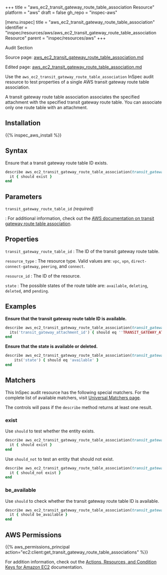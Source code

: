 +++
title = "aws_ec2_transit_gateway_route_table_association Resource"
platform = "aws"
draft = false
gh_repo = "inspec-aws"

[menu.inspec]
title = "aws_ec2_transit_gateway_route_table_association"
identifier = "inspec/resources/aws/aws_ec2_transit_gateway_route_table_association Resource"
parent = "inspec/resources/aws"
+++

<div class="admonition-note">
<p class="admonition-note-title">Audit Section</p>
<div class="admonition-note-text">
<p>Source page: <a href="https://github.com/inspec/inspec-aws/blob/main/docs/resources/aws_ec2_transit_gateway_route_table_association.md">aws_ec2_transit_gateway_route_table_association.md</a></p>
<p>Edited page: <a href="https://github.com/ianmadd/inspec-aws/blob/im/hugo/docs-chef-io/content/inspec/resources/aws_ec2_transit_gateway_route_table_association.md">aws_ec2_transit_gateway_route_table_association.md</a></p>
</div>
</div>



Use the `aws_ec2_transit_gateway_route_table_association` InSpec audit resource to test properties of a single AWS transit gateway route table association.

A transit gateway route table association associates the specified attachment with the specified transit gateway route table. You can associate only one route table with an attachment.

## Installation

{{% inspec_aws_install %}}

## Syntax

Ensure that a transit gateway route table ID exists.

```ruby
describe aws_ec2_transit_gateway_route_table_association(transit_gateway_route_table_id: 'TRANSIT_GATEWAY_ROUTE_TABLE_ID') do
  it { should exist }
end
```

## Parameters

`transit_gateway_route_table_id` _(required)_

: For additional information, check out the [AWS documentation on transit gateway route table association](https://docs.aws.amazon.com/AWSCloudFormation/latest/UserGuide/aws-resource-ec2-transitgatewayroutetableassociation.html).

## Properties

`transit_gateway_route_table_id`
: The ID of the transit gateway route table.

`resource_type`
: The resource type. Valid values are: `vpc`, `vpn`, `direct-connect-gateway`, `peering`, and `connect`.

`resource_id`
: The ID of the resource.

`state`
: The possible states of the route table are: `available`, `deleting`, `deleted`, and `pending`.

## Examples

**Ensure that the transit gateway route table ID is available.**

```ruby
describe aws_ec2_transit_gateway_route_table_association(transit_gateway_route_table_id: 'TRANSIT_GATEWAY_ROUTE_TABLE_ID') do
  its('transit_gateway_attachment_id') { should eq ''TRANSIT_GATEWAY_ATTACHMENT_ID'' }
end
```

**Ensure that the state is available or deleted.**

```ruby
describe aws_ec2_transit_gateway_route_table_association(transit_gateway_route_table_id: 'TRANSIT_GATEWAY_ROUTE_TABLE_ID') do
    its('state') { should eq 'available' }
end
```

## Matchers

This InSpec audit resource has the following special matchers. For the complete list of available matchers, visit [Universal Matchers page](https://www.inspec.io/docs/reference/matchers/).

The controls will pass if the `describe` method returns at least one result.

### exist

Use `should` to test whether the entity exists.

```ruby
describe aws_ec2_transit_gateway_route_table_association(transit_gateway_route_table_id: 'TRANSIT_GATEWAY_ROUTE_TABLE_ID') do
  it { should exist }
end
```

Use `should_not` to test an entity that should not exist.

```ruby
describe aws_ec2_transit_gateway_route_table_association(transit_gateway_route_table_id: 'TRANSIT_GATEWAY_ROUTE_TABLE_ID') do
  it { should_not exist }
end
```

### be_available

Use `should` to check whether the transit gateway route table ID is available.

```ruby
describe aws_ec2_transit_gateway_route_table_association(transit_gateway_route_table_id: 'TRANSIT_GATEWAY_ROUTE_TABLE_ID') do
  it { should be_available }
end
```

## AWS Permissions

{{% aws_permissions_principal action="ec2:client:get_transit_gateway_route_table_associations" %}}

For addition information, check out the [Actions, Resources, and Condition Keys for Amazon EC2](https://docs.aws.amazon.com/IAM/latest/UserGuide/list_amazonec2.html) documentation.
